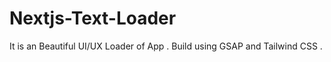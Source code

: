 # Nextjs-Text-Loader
It is an Beautiful UI/UX  Loader of App  . Build using GSAP and Tailwind CSS .
